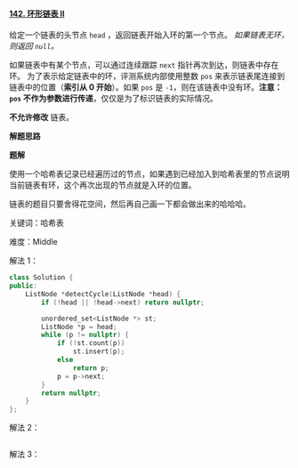 #### [142. 环形链表 II](https://leetcode.cn/problems/linked-list-cycle-ii/)

给定一个链表的头节点  `head` ，返回链表开始入环的第一个节点。 *如果链表无环，则返回 `null`。*

如果链表中有某个节点，可以通过连续跟踪 `next` 指针再次到达，则链表中存在环。 为了表示给定链表中的环，评测系统内部使用整数 `pos` 来表示链表尾连接到链表中的位置（**索引从 0 开始**）。如果 `pos` 是 `-1`，则在该链表中没有环。**注意：`pos` 不作为参数进行传递**，仅仅是为了标识链表的实际情况。

**不允许修改** 链表。

**解题思路**

**题解**

使用一个哈希表记录已经遍历过的节点，如果遇到已经加入到哈希表里的节点说明当前链表有环，这个再次出现的节点就是入环的位置。

链表的题目只要舍得花空间，然后再自己画一下都会做出来的哈哈哈。

关键词：哈希表

难度：Middle

解法 1：

```c++
class Solution {
public:
    ListNode *detectCycle(ListNode *head) {
        if (!head || !head->next) return nullptr;

        unordered_set<ListNode *> st;
        ListNode *p = head;
        while (p != nullptr) {
            if (!st.count(p))
                st.insert(p);
            else
                return p;
            p = p->next;
        }
        return nullptr;
    }
};
```

解法 2：

```c++

```

解法 3：

```c++

```

